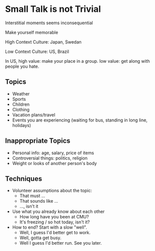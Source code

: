 # Small Talk is not Trivial

Interstitial moments seems inconsequential

Make yourself memorable

High Context Culture: Japan, Swedan

Low Context Culture: US, Brazil

In US, high value: make your place in a group. low value: get along with people you hate.

## Topics

-   Weather
-   Sports
-   Children
-   Clothing
-   Vacation plans/travel
-   Events you are experiencing (waiting for bus, standing in long line, holidays)

## Inappropriate Topics

-   Personal info: age, salary, price of items
-   Controversial things: politics, religion
-   Weight or looks of another person's body

## Techniques

-   Volunteer assumptions about the topic: 
    -   That must ... 
    -   That sounds like ... 
    -   ..., isn't it
-   Use what you already know about each other
    -   How long have you been at CMU?
    -   It's freezing / so hot today, isn't it?
-   How to end? Start with a slow "well".
    -   Well, I guess I'd better get to work.
    -   Well, gotta get busy.
    -   Well I guess I'd better run. See you later.